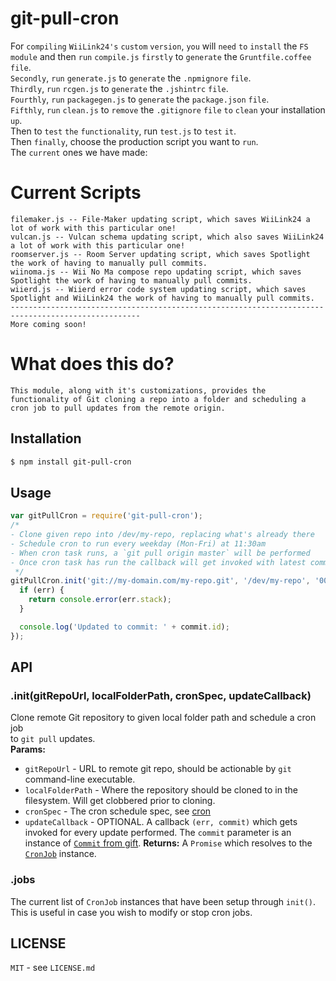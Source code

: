 # git-pull-cron<br>
For ```compiling``` ```WiiLink24's``` ```custom``` ```version```, ```you``` will ```need``` ```to``` ```install``` the ```FS``` ```module``` and then ```run``` ```compile.js``` ```firstly``` to ```generate``` the ```Gruntfile.coffee``` ```file```.<br>
```Secondly```, ```run``` ```generate.js``` to ```generate``` the ```.npmignore``` ```file```.<br>
```Thirdly```, ```run``` ```rcgen.js``` to ```generate``` the ```.jshintrc``` ```file```.<br>
```Fourthly```, ```run``` ```packagegen.js``` to ```generate``` the ```package.json``` ```file```.<br>
```Fifthly```, ```run``` ```clean.js``` to ```remove``` the ```.gitignore``` ```file``` ```to``` ```clean``` your installation ```up```.<br>
Then to ```test``` ```the``` ```functionality```, run ``test.js`` to ```test``` ```it```.<br>
Then ```finally```, choose the production script you want to ```run```.<br>
The ```current``` ones we have made:<br>
# Current Scripts
```
filemaker.js -- File-Maker updating script, which saves WiiLink24 a lot of work with this particular one!
vulcan.js -- Vulcan schema updating script, which also saves WiiLink24 a lot of work with this particular one!
roomserver.js -- Room Server updating script, which saves Spotlight the work of having to manually pull commits.
wiinoma.js -- Wii No Ma compose repo updating script, which saves Spotlight the work of having to manually pull commits.
wiierd.js -- Wiierd error code system updating script, which saves Spotlight and WiiLink24 the work of having to manually pull commits.
---------------------------------------------------------------------------------------------------
More coming soon!
```
# What does this do?
```
This module, along with it's customizations, provides the functionality of Git cloning a repo into a folder and scheduling a cron job to pull updates from the remote origin.
```
## Installation<br>
```bash
$ npm install git-pull-cron
```
## Usage<br>
```javascript
var gitPullCron = require('git-pull-cron');
/*
- Clone given repo into /dev/my-repo, replacing what's already there
- Schedule cron to run every weekday (Mon-Fri) at 11:30am
- When cron task runs, a `git pull origin master` will be performed
- Once cron task has run the callback will get invoked with latest commit info
 */
gitPullCron.init('git://my-domain.com/my-repo.git', '/dev/my-repo', '00 30 11 * * 1-5', function(err, commit) {
  if (err) {
    return console.error(err.stack);
  }

  console.log('Updated to commit: ' + commit.id);
});
```
## API<br>
### .init(gitRepoUrl, localFolderPath, cronSpec, updateCallback)
Clone remote Git repository to given local folder path and schedule a cron job <br>
to `git pull` updates.<br>
**Params:**<br>

  * `gitRepoUrl` - URL to remote git repo, should be actionable by `git` command-line executable.
  * `localFolderPath` - Where the repository should be cloned to in the filesystem. Will get clobbered prior to cloning.
  * `cronSpec` - The cron schedule spec, see [cron](https://www.npmjs.org/package/cron)
  * `updateCallback` - OPTIONAL. A callback `(err, commit)` which gets invoked for every update performed. The `commit` parameter is an instance of [`Commit` from gift](https://www.npmjs.org/package/gift).
**Returns:** A `Promise` which resolves to the [`CronJob`](https://www.npmjs.org/package/cron) instance.
### .jobs
The current list of ``CronJob`` instances that have been setup through ``init()``. <br>
This is useful in case you wish to modify or stop cron jobs.<br>
## LICENSE
``MIT`` - see ``LICENSE.md``
